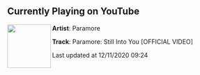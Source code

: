 ## Currently Playing on YouTube

[<img align="left" width="100" src="https://yt3.ggpht.com/ytc/AAUvwng5c2HaMJXl85tHBeKEEfZ3KBd8Ce6XvtxIB_BHqw=s48-c-k-c0xffffffff-no-nd-rj-mo">](https://www.youtube.com/channel/UCc7_woMAIVIW2mAr1rPCsFQ)

**Artist**: Paramore 

**Track**: Paramore: Still Into You [OFFICIAL VIDEO]

Last updated at 12/11/2020 09:24
